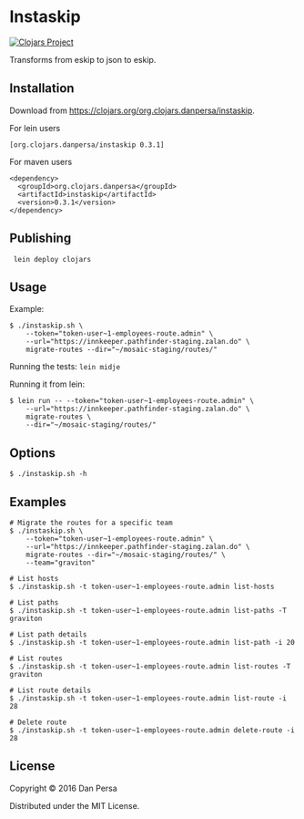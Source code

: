 # Instaskip


[![Clojars Project](https://img.shields.io/clojars/v/org.clojars.danpersa/instaskip.svg)](https://clojars.org/org.clojars.danpersa/instaskip)

Transforms from eskip to json to eskip.

## Installation

Download from https://clojars.org/org.clojars.danpersa/instaskip.

For lein users

    [org.clojars.danpersa/instaskip 0.3.1]

For maven users

    <dependency>
      <groupId>org.clojars.danpersa</groupId>
      <artifactId>instaskip</artifactId>
      <version>0.3.1</version>
    </dependency>

## Publishing

     lein deploy clojars

## Usage

Example:

    $ ./instaskip.sh \
        --token="token-user~1-employees-route.admin" \
        --url="https://innkeeper.pathfinder-staging.zalan.do" \
        migrate-routes --dir="~/mosaic-staging/routes/"

Running the tests: `lein midje`

Running it from lein:

    $ lein run -- --token="token-user~1-employees-route.admin" \
        --url="https://innkeeper.pathfinder-staging.zalan.do" \
        migrate-routes \
        --dir="~/mosaic-staging/routes/"

## Options

    $ ./instaskip.sh -h

## Examples

    # Migrate the routes for a specific team
    $ ./instaskip.sh \
        --token="token-user~1-employees-route.admin" \
        --url="https://innkeeper.pathfinder-staging.zalan.do" \
        migrate-routes --dir="~/mosaic-staging/routes/" \
        --team="graviton"

    # List hosts
    $ ./instaskip.sh -t token-user~1-employees-route.admin list-hosts

    # List paths
    $ ./instaskip.sh -t token-user~1-employees-route.admin list-paths -T graviton

    # List path details
    $ ./instaskip.sh -t token-user~1-employees-route.admin list-path -i 20

    # List routes
    $ ./instaskip.sh -t token-user~1-employees-route.admin list-routes -T graviton

    # List route details
    $ ./instaskip.sh -t token-user~1-employees-route.admin list-route -i 28

    # Delete route
    $ ./instaskip.sh -t token-user~1-employees-route.admin delete-route -i 28

## License

Copyright © 2016 Dan Persa

Distributed under the MIT License.
